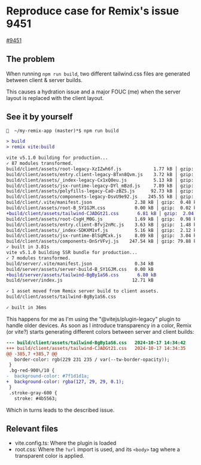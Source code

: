 # Reproduce case for Remix's issue 9451

[#9451](https://github.com/remix-run/remix/issues/9451)


## The problem

When running `npm run build`, two different tailwind.css files are generated between client & server builds. 

This causes a hydration issue and a major FOUC (me) when the server layout is replaced with the client layout.

## See it by yourself

```diff
🍺  ~/my-remix-app (master)*$ npm run build

> build
> remix vite:build

vite v5.1.0 building for production...
✓ 87 modules transformed.
build/client/assets/root-legacy-XzIZwh6f.js            1.77 kB │ gzip:  1.01 kB
build/client/assets/entry.client-legacy-BTxn8Qvm.js    3.72 kB │ gzip:  1.51 kB
build/client/assets/_index-legacy-Cx1xQ0eu.js          5.13 kB │ gzip:  2.11 kB
build/client/assets/jsx-runtime-legacy-DYl_mBzd.js     7.89 kB │ gzip:  3.01 kB
build/client/assets/polyfills-legacy-CaO-zBZS.js      92.73 kB │ gzip: 36.65 kB
build/client/assets/components-legacy-DsvU9e92.js    245.55 kB │ gzip: 78.19 kB
build/client/.vite/manifest.json                2.38 kB │ gzip:  0.48 kB
build/client/assets/root-B_SY1GJM.css           0.00 kB │ gzip:  0.02 kB
+build/client/assets/tailwind-CJADGt21.css       6.81 kB │ gzip:  2.04 kB
build/client/assets/root-CsgH_M0G.js            1.69 kB │ gzip:  0.98 kB
build/client/assets/entry.client-Bfvj2nMc.js    3.63 kB │ gzip:  1.48 kB
build/client/assets/_index-SDKXM1vf.js          5.16 kB │ gzip:  2.12 kB
build/client/assets/jsx-runtime-BlSqMCxk.js     8.09 kB │ gzip:  3.04 kB
build/client/assets/components-DnSrVFvj.js    247.54 kB │ gzip: 79.88 kB
✓ built in 3.81s
vite v5.1.0 building SSR bundle for production...
✓ 7 modules transformed.
build/server/.vite/manifest.json                0.34 kB
build/server/assets/server-build-B_SY1GJM.css   0.00 kB
+build/server/assets/tailwind-BgBy1aS6.css       6.80 kB
build/server/index.js                          12.71 kB

✓ 1 asset moved from Remix server build to client assets.
build/client/assets/tailwind-BgBy1aS6.css

✓ built in 36ms
```

This happens for me as I'm using the "@vitejs/plugin-legacy" plugin to handle older devices. As soon as I introduce transparency in a color, Remix (or vite?) starts generating different colors between server and client builds:

```diff
--- build/client/assets/tailwind-BgBy1aS6.css	2024-10-17 14:34:42
+++ build/client/assets/tailwind-CJADGt21.css	2024-10-17 14:34:35
@@ -385,7 +385,7 @@
   border-color: rgb(229 231 235 / var(--tw-border-opacity));
 }
 .bg-red-900\/10 {
-  background-color: #7f1d1d1a;
+  background-color: rgba(127, 29, 29, 0.1);
 }
 .stroke-gray-600 {
   stroke: #4b5563;
 ```

 Which in turns leads to the described issue.

## Relevant files
- vite.config.ts: Where the plugin is loaded
- root.css: Where the `?url` import is used, and its `<body>` tag where a transparent color is applied.
